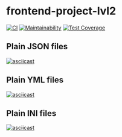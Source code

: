 # frontend-project-lvl2
[![CI](https://github.com/RuslanFahrenheit/frontend-project-lvl2/workflows/CI/badge.svg)](https://github.com/RuslanFahrenheit/frontend-project-lvl2/actions)
[![Maintainability](https://api.codeclimate.com/v1/badges/edf652b329e63d817042/maintainability)](https://codeclimate.com/github/RuslanFahrenheit/frontend-project-lvl2/maintainability)
[![Test Coverage](https://api.codeclimate.com/v1/badges/edf652b329e63d817042/test_coverage)](https://codeclimate.com/github/RuslanFahrenheit/frontend-project-lvl2/test_coverage)

## Plain JSON files
[![asciicast](https://asciinema.org/a/7lSYqTtiq7OEX11ltvh3CRTlJ.svg)](https://asciinema.org/a/7lSYqTtiq7OEX11ltvh3CRTlJ)

## Plain YML files
[![asciicast](https://asciinema.org/a/ox6gTiWblQnhYjlb9ePKSty5b.svg)](https://asciinema.org/a/ox6gTiWblQnhYjlb9ePKSty5b)

## Plain INI files
[![asciicast](https://asciinema.org/a/hu74CKH4npYAMdGrjvDxdndQu.svg)](https://asciinema.org/a/hu74CKH4npYAMdGrjvDxdndQu)

